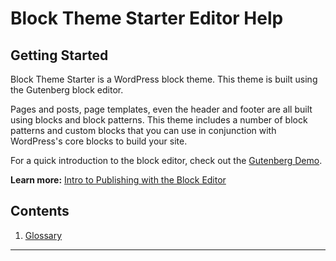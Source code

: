 # Block Theme Starter Editor Help

## Getting Started

Block Theme Starter is a WordPress block theme. This theme is built using the Gutenberg block editor.

Pages and posts, page templates, even the header and footer are all built using blocks and block patterns. This theme includes a number of block patterns and custom blocks that you can use in conjunction with WordPress's core blocks to build your site.

For a quick introduction to the block editor, check out the [Gutenberg Demo](https://wordpress.org/gutenberg/).

**Learn more:** [Intro to Publishing with the Block Editor](https://learn.wordpress.org/tutorial/intro-to-publishing-with-the-block-editor/)

## Contents

1. [Glossary](#glossary)

---
